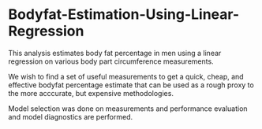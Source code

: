 # Bodyfat-Estimation-Using-Linear-Regression

This analysis estimates body fat percentage in men using a linear regression on various body part circumference measurements.


We wish to find a set of useful measurements to get a quick, cheap, and effective bodyfat percentage estimate that can be used as a rough proxy to the more acccurate, but expensive methodologies.


Model selection was done on measurements and performance evaluation and model diagnostics are performed.
